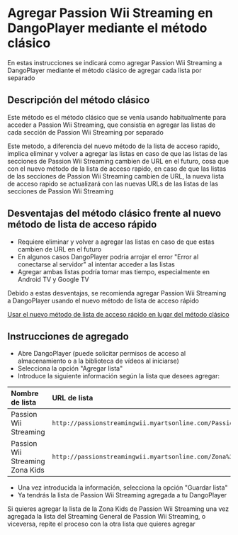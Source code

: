 # Agregar Passion Wii Streaming en DangoPlayer mediante el método clásico 

En estas instrucciones se indicará como agregar Passion Wii Streaming a DangoPlayer mediante el método clásico de agregar cada lista por separado 

## Descripción del método clásico 
Este método es el método clásico que se venía usando habitualmente para acceder a Passion Wii Streaming, que consistía en agregar las listas de cada sección de Passion Wii Streaming por separado

Este metodo, a diferencia del nuevo método de la lista de acceso rapido, implica eliminar y volver a agregar las listas en caso de que las listas de las secciones de Passion Wii Streaming cambien de URL en el futuro, cosa que con el nuevo método de la lista de acceso rapido, en caso de que las listas de las secciones de Passion Wii Streaming cambien de URL, la nueva lista de acceso rapido se actualizará con las nuevas URLs de las listas de las secciones de Passion Wii Streaming 

## Desventajas del método clásico frente al nuevo método de lista de acceso rápido 
- Requiere eliminar y volver a agregar las listas en caso de que estas cambien de URL en el futuro
- En algunos casos DangoPlayer podria arrojar el error "Error al conectarse al servidor" al intentar acceder a las listas
- Agregar ambas listas podría tomar mas tiempo, especialmente en Android TV y Google TV

Debido a estas desventajas, se recomienda agregar Passion Wii Streaming a DangoPlayer usando el nuevo método de lista de acceso rápido 

<a href="https://dangoguides.github.io/dangoguides_spanish/iptvguides/providers/passion_wii/newmethod">Usar el nuevo método de lista de acceso rápido en lugar del método clásico</a>

## Instrucciones de agregado
- Abre DangoPlayer (puede solicitar permisos de acceso al almacenamiento o a la biblioteca de vídeos al iniciarse)
- Selecciona la opción "Agregar lista"
- Introduce la siguiente información según la lista que desees agregar:
<table>
  <thead>
    <tr><th align="left">Nombre de lista</th><th align="left">URL de lista</th></tr>
  </thead>
  <tbody>
    <tr><td>Passion Wii Streaming</td><td><code>http://passionstreamingwii.myartsonline.com/Passion%20Wii%20Streaming</code></td></tr>
<tr><td>Passion Wii Streaming Zona Kids</td><td><code>http://passionstreamingwii.myartsonline.com/Zona%20Kids</code></td></tr>

  </tbody>
</table>

- Una vez introducida la información, selecciona la opción "Guardar lista"
- Ya tendrás la lista de Passion Wii Streaming agregada a tu DangoPlayer

Si quieres agregar la lista de la Zona Kids de Passion Wii Streaming una vez agregada la lista del Streaming General de Passion Wii Streaming, o viceversa, repite el proceso con la otra lista que quieres agregar
